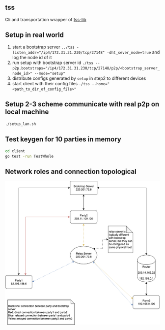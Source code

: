tss
---

Cli and transportation wrapper of [tss-lib](https://github.com/binance-chain/tss-lib)

## Setup in real world
1. start a bootstrap server `../tss -listen_addr="/ip4/172.31.31.230/tcp/27148" -dht_sever_mode=true` and log the node id of it
2. run setup with bootstrap server id `./tss --p2p.bootstraps="/ip4/172.31.31.230/tcp/27148/p2p/<bootstrap_server_node_id>" --mode="setup"`
3. distribute configs generated by `setup` in step2 to different devices
4. start client with their config files `./tss --home="<path_to_dir_of_config_file>"`

## Setup 2-3 scheme communicate with real p2p on local machine
`./setup_lan.sh`

## Test keygen for 10 parties in memory
```sh
cd client
go test -run TestWhole
```

## Network roles and connection topological
![](network/tss.png)
